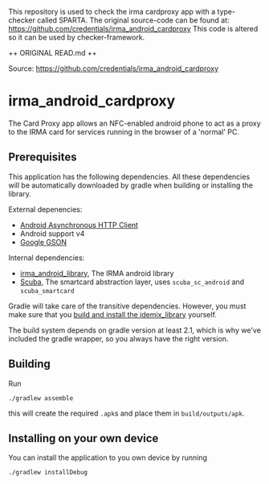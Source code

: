 
This repository is used to check the irma cardproxy app with a type-checker called SPARTA.
The original source-code can be found at: https://github.com/credentials/irma_android_cardproxy
This code is altered so it can be used by checker-framework.


++ ORIGINAL READ.md ++

Source: https://github.com/credentials/irma_android_cardproxy

# irma_android_cardproxy


The Card Proxy app allows an NFC-enabled android phone to act as a proxy to the IRMA card for services running in the browser of a 'normal' PC.

## Prerequisites

This application has the following dependencies.  All these dependencies will be automatically downloaded by gradle when building or installing the library.

External depenencies:

 * [Android Asynchronous HTTP Client](http://loopj.com/android-async-http/)
 * Android support v4
 * [Google GSON](https://code.google.com/p/google-gson/)

Internal dependencies:

 * [irma_android_library](https://github.com/credentials/irma_android_library/), The IRMA android library
 * [Scuba](https://github.com/credentials/scuba), The smartcard abstraction layer, uses `scuba_sc_android` and `scuba_smartcard`

Gradle will take care of the transitive dependencies. However, you must make sure that you [build and install the idemix_library](https://github.com/credentials/idemix_library/) yourself.

The build system depends on gradle version at least 2.1, which is why we've included the gradle wrapper, so you always have the right version.

## Building

Run

    ./gradlew assemble

this will create the required `.apk`s and place them in `build/outputs/apk`.

## Installing on your own device

You can install the application to you own device by running

    ./gradlew installDebug
